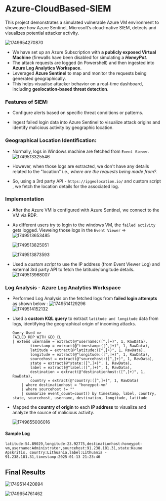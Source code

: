 # Azure-CloudBased-SIEM
This project demonstrates a simulated vulnerable Azure VM environment to showcase how Azure Sentinel, Microsoft’s cloud-native SIEM, detects and visualizes potential attacker activity.

![1749654270870](image/README/1749654270870.png)

- We have set up an Azure Subscription with **a publicly exposed Virtual Machine** (firewalls have been disabled for simulating a **_HoneyPot_**.
- The attack requests are logged (in Powershell) and then ingested into **Azure Log Analytics Workspace.**
- Leveraged **Azure Sentinel** to map and monitor the requests being generated geographically.
- This helps visualise attacker behavior on a real-time dashboard, including **geolocation-based threat detection**.


### Features of SIEM:
- Configure alerts based on specific threat conditions or patterns.

- Ingest failed login data into Azure Sentinel to visualize attack origins and identify malicious activity by geographic location.


### Geographical Location Identification:

- Normally, logs in Windows machine are fetched from `Event Viewer`.
    ![1749513325546](image/README/1749513325546.png)
- However, when those logs are extracted, we don't have any details related to the "location" i.e., _where are the requests being made from?_.

- So, using a 3rd party API - `https://ipgeolocation.io/` and custom script , we fetch the location details for the associated log.


### Implementation

- After the Azure VM is configured with Azure Sentinel, we connect to the VM via RDP. 
- As different users try to login to the windows VM, the `failed activity` gets logged. Vieweing those logs in the `Event Viewer` =>
    ![1749513653485](image/README/1749513653485.png)

    ![1749513825051](image/README/1749513825051.png)

    ![1749513873593](image/README/1749513873593.png)

- Used a *custom script* to use the IP address (from Event Viewer Log) and external 3rd party API to fetch the latitude/longitude details.
![1749513968007](image/README/1749513968007.png)


### Log Analysis - Azure Log Analytics Workspace
- Performed Log Analysis on the fetched logs from **failed login attempts** as shown below :
    ![1749514129296](image/README/1749514129296.png)<br>
    ![1749514152132](image/README/1749514152132.png)<br>

- Used a **custom KQL query** to extract `latitude and longitude` data from logs, identifying the geographical origin of incoming attacks.
    ```
    Query Used =>
    FAILED_RDP_WITH_GEO_CL
    | extend username = extract(@"username:([^,]+)", 1, RawData),
            timestamp = extract(@"timestamp:([^,]+)", 1, RawData),
            latitude = extract(@"latitude:([^,]+)", 1, RawData),
            longitude = extract(@"longitude:([^,]+)", 1, RawData),
            sourcehost = extract(@"sourcehost:([^,]+)", 1, RawData),
            state = extract(@"state:([^,]+)", 1, RawData),
            label = extract(@"label:([^,]+)", 1, RawData),
            destination = extract(@"destinationhost:([^,]+)", 1, RawData),
            country = extract(@"country:([^,]+)", 1, RawData)
        | where destinationhost = "honeypot-vm"
        | where sourcehost != ""
        | summarize event_count=count() by timestamp, label, country, state, sourcehost, username, destination, longitude, latitude

    ```

- Mapped the **country of origin** to each **IP address** to visualize and analyze the source of malicious activity.

    ![1749655006016](image/README/1749655006016.png)

#### Sample Log 
```
latitude:54.89029,longitude:23.92775,destinationhost:honeypot-vm,username:Administrator,sourcehost:91.238.181.31,state:Kauno Apskritis, country:Lithuania,label:Lithuania - 91.238.181.31,timestamp:2025-01-13 21:23:46
```

## Final Results

![1749514420894](image/README/1749514420894.png) <br>

![1749654761462](image/README/1749654761462.png)